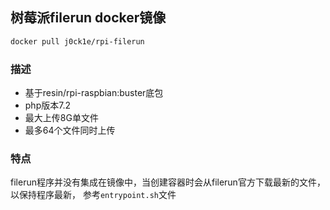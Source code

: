 ## 树莓派filerun docker镜像
```bash
docker pull j0ck1e/rpi-filerun
```

### 描述
- 基于resin/rpi-raspbian:buster底包
- php版本7.2
- 最大上传8G单文件
- 最多64个文件同时上传

### 特点
filerun程序并没有集成在镜像中，当创建容器时会从filerun官方下载最新的文件，以保持程序最新，
参考`entrypoint.sh`文件
